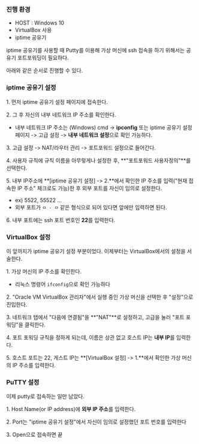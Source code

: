 ### 진행 환경

-   HOST : Windows 10
-   VirtualBox 사용
-   iptime 공유기

iptime 공유기를 사용할 때 Putty를 이용해 가상 머신에 ssh 접속을 하기 위해서는 공유기 포트포워딩이 필요하다.

아래와 같은 순서로 진행할 수 있다.  
  

### iptime 공유기 설정

1\. 먼저 iptime 공유기 설정 페이지에 접속한다.

2\. 그 후 자신의 내부 네트워크 IP 주소를 확인한다.

-   내부 네트워크 IP 주소는 (Windows) cmd -> **ipconfig** 또는 iptime 공유기 설정 페이지 -> 고급 설정 -> **내부 네트워크 설정**으로 확인 가능하다.

3\. 고급 설정 -> NAT/라우터 관리 -> 포트포워드 설정으로 들어간다.

4\. 사용자 규칙에 규칙 이름을 아무렇게나 설정한 후, **"포트포워드 사용자정의"**를 선택한다.

5\. 내부 IP주소에 **[iptime 공유기 설정] -> 2.**에서 확인한 IP 주소를 입력("현재 접속한 IP 주소" 체크로도 가능)한 후 외부 포트를 자신이 임의로 설정한다.

-   ex) 5522, 55522 ...
-   외부 포트가 `ㅁ - ㅁ` 같은 형식으로 되어 있다면 앞에만 입력하면 된다.

6\. 내부 포트에는 ssh 포트 번호인 **22**를 입력한다.  
  

### VirtualBox 설정

이 앞까지가 iptime 공유기 설정 부분이었다. 이제부터는 VirtualBox에서의 설정을 서술한다.

1\. 가상 머신의 IP 주소를 확인한다.

-   리눅스 명령어 `ifconfig`으로 확인 가능하다

2\. "Oracle VM VirtualBox 관리자"에서 실행 중인 가상 머신을 선택한 후 "설정"으로 진입한다.

3\. 네트워크 탭에서 "다음에 연결됨"을 **"NAT"**로 설정하고, 고급을 눌러 "포트 포워딩"을 클릭한다.

4\. 포트 포워딩 규칙을 정하게 되는데, 이름은 상관 없고 호스트 IP는 **내부 IP**를 입력한다.

5\. 호스트 포트는 22, 게스트 IP는 **[VirtualBox 설정] -> 1.**에서 확인한 가상 머신의 IP 주소를 입력한다.  
  

### PuTTY 설정

이제 putty로 접속하는 일만 남았다.

1\. Host Name(or IP address)에 **외부 IP 주소**를 입력한다.

2\. Port는 "iptime 공유기 설정"에서 자신이 임의로 설정했던 포트 번호를 입력한다

3\. Open으로 접속하면 끝
